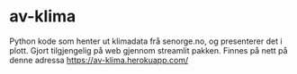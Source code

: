 # av-klima
Python kode som henter ut klimadata frå senorge.no, og presenterer det i plott. Gjort tilgjengelig på web gjennom streamlit pakken. Finnes på nett på denne adressa https://av-klima.herokuapp.com/
